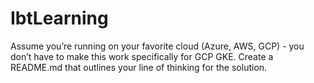 # IbtLearning
Assume you’re running on your favorite cloud (Azure, AWS, GCP) - you don’t have to make this work specifically for GCP GKE. Create a README.md that outlines your line of thinking for the solution.
